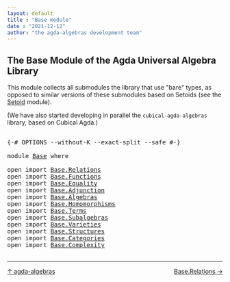 ```yaml
---
layout: default
title : "Base module"
date : "2021-12-12"
author: "the agda-algebras development team"
---
```


## <a id="the-base-module-of-the-agda-universal-algebra-library">The Base Module of the Agda Universal Algebra Library</a>

This module collects all submodules the library that use "bare" types, as opposed to similar versions of these submodules based on Setoids (see the [Setoid](Setoid.html) module).

(We have also started developing in parallel the `cubical-agda-algebras` library, based on Cubical Agda.)

<pre class="Agda">

<a id="538" class="Symbol">{-#</a> <a id="542" class="Keyword">OPTIONS</a> <a id="550" class="Pragma">--without-K</a> <a id="562" class="Pragma">--exact-split</a> <a id="576" class="Pragma">--safe</a> <a id="583" class="Symbol">#-}</a>

<a id="588" class="Keyword">module</a> <a id="595" href="Base.html" class="Module">Base</a> <a id="600" class="Keyword">where</a>

<a id="607" class="Keyword">open</a> <a id="612" class="Keyword">import</a> <a id="619" href="Base.Relations.html" class="Module">Base.Relations</a>
<a id="634" class="Keyword">open</a> <a id="639" class="Keyword">import</a> <a id="646" href="Base.Functions.html" class="Module">Base.Functions</a>
<a id="661" class="Keyword">open</a> <a id="666" class="Keyword">import</a> <a id="673" href="Base.Equality.html" class="Module">Base.Equality</a>
<a id="687" class="Keyword">open</a> <a id="692" class="Keyword">import</a> <a id="699" href="Base.Adjunction.html" class="Module">Base.Adjunction</a>
<a id="715" class="Keyword">open</a> <a id="720" class="Keyword">import</a> <a id="727" href="Base.Algebras.html" class="Module">Base.Algebras</a>
<a id="741" class="Keyword">open</a> <a id="746" class="Keyword">import</a> <a id="753" href="Base.Homomorphisms.html" class="Module">Base.Homomorphisms</a>
<a id="772" class="Keyword">open</a> <a id="777" class="Keyword">import</a> <a id="784" href="Base.Terms.html" class="Module">Base.Terms</a>
<a id="795" class="Keyword">open</a> <a id="800" class="Keyword">import</a> <a id="807" href="Base.Subalgebras.html" class="Module">Base.Subalgebras</a>
<a id="824" class="Keyword">open</a> <a id="829" class="Keyword">import</a> <a id="836" href="Base.Varieties.html" class="Module">Base.Varieties</a>
<a id="851" class="Keyword">open</a> <a id="856" class="Keyword">import</a> <a id="863" href="Base.Structures.html" class="Module">Base.Structures</a>
<a id="879" class="Keyword">open</a> <a id="884" class="Keyword">import</a> <a id="891" href="Base.Categories.html" class="Module">Base.Categories</a>
<a id="907" class="Keyword">open</a> <a id="912" class="Keyword">import</a> <a id="919" href="Base.Complexity.html" class="Module">Base.Complexity</a>

</pre>

--------------------------------------

<span style="float:left;">[↑ agda-algebras](index.html)</span>
<span style="float:right;">[Base.Relations →](Base.Relations.html)</span>


